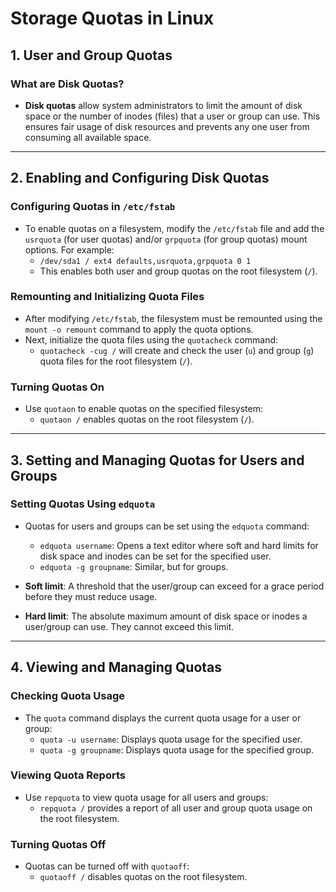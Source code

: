 # Storage Quotas in Linux

## 1. User and Group Quotas

### What are Disk Quotas?
- **Disk quotas** allow system administrators to limit the amount of disk space or the number of inodes (files) that a user or group can use. This ensures fair usage of disk resources and prevents any one user from consuming all available space.

---

## 2. Enabling and Configuring Disk Quotas

### Configuring Quotas in `/etc/fstab`
- To enable quotas on a filesystem, modify the `/etc/fstab` file and add the `usrquota` (for user quotas) and/or `grpquota` (for group quotas) mount options. For example:
  - `/dev/sda1 / ext4 defaults,usrquota,grpquota 0 1`
  - This enables both user and group quotas on the root filesystem (`/`).

### Remounting and Initializing Quota Files
- After modifying `/etc/fstab`, the filesystem must be remounted using the `mount -o remount` command to apply the quota options.
- Next, initialize the quota files using the `quotacheck` command:
  - `quotacheck -cug /` will create and check the user (`u`) and group (`g`) quota files for the root filesystem (`/`).

### Turning Quotas On
- Use `quotaon` to enable quotas on the specified filesystem:
  - `quotaon /` enables quotas on the root filesystem (`/`).

---

## 3. Setting and Managing Quotas for Users and Groups

### Setting Quotas Using `edquota`
- Quotas for users and groups can be set using the `edquota` command:
  - `edquota username`: Opens a text editor where soft and hard limits for disk space and inodes can be set for the specified user.
  - `edquota -g groupname`: Similar, but for groups.
  
- **Soft limit**: A threshold that the user/group can exceed for a grace period before they must reduce usage.
- **Hard limit**: The absolute maximum amount of disk space or inodes a user/group can use. They cannot exceed this limit.

---

## 4. Viewing and Managing Quotas

### Checking Quota Usage
- The `quota` command displays the current quota usage for a user or group:
  - `quota -u username`: Displays quota usage for the specified user.
  - `quota -g groupname`: Displays quota usage for the specified group.

### Viewing Quota Reports
- Use `repquota` to view quota usage for all users and groups:
  - `repquota /` provides a report of all user and group quota usage on the root filesystem.

### Turning Quotas Off
- Quotas can be turned off with `quotaoff`:
  - `quotaoff /` disables quotas on the root filesystem.
